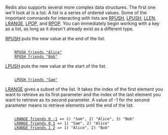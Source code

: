 Redis also supports several more complex data structures. The first one we'll
look at is a list.  A list is a series of ordered values.  Some of the
important commands for interacting with lists are [RPUSH](#help), [LPUSH](#help), [LLEN](#help),
[LRANGE](#help), [LPOP](#help), and [RPOP](#help).  You can immediately begin working with a key as
a list, as long as it doesn't already exist as a different type.

[RPUSH](#help) puts the new value at the end of the list.

<pre><code>
    <a href="#run">RPUSH friends "Alice"</a>
    <a href="#run">RPUSH friends "Bob"</a>
</code></pre>

[LPUSH](#help) puts the new value at the start of the list.

<pre><code>
    <a href="#run">LPUSH friends "Sam"</a>
</code></pre>

[LRANGE](#help) gives a subset of the list. It takes the index of the first element
you want to retrieve as its first parameter and the index of the last element
you want to retrieve as its second parameter. A value of -1 for the second
parameter means to retrieve elements until the end of the list.

<pre><code>
    <a href="#run">LRANGE friends 0 -1</a> => 1) "Sam", 2) "Alice", 3) "Bob"
    <a href="#run">LRANGE friends 0 1</a> => 1) "Sam", 2) "Alice"
    <a href="#run">LRANGE friends 1 2</a> => 1) "Alice", 2) "Bob"
</code></pre>

